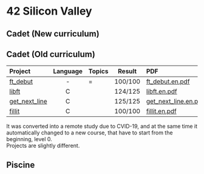 # 42 Silicon Valley

## Cadet (New curriculum)

## Cadet (Old curriculum)

|Project|Language|Topics|Result|PDF|Status|
|:--|:--:|:--|:--:|:--|:--:|
|[ft_debut]|-|=|100/100|[ft_debut.en.pdf]|finish|
|[libft]|C||124/125|[libft.en.pdf]|finish|
|[get_next_line]|C||125/125|[get_next_line.en.pdf]|finish|
|[fillit]|C||100/100|[fillit.en.pdf]|finish|

[ft_debut]: https://github.com/lisy0123/42/tree/master/Cadet_old/ft_debut
[libft]: https://github.com/lisy0123/42/tree/master/Cadet_old/libft
[get_next_line]: https://github.com/lisy0123/42/tree/master/Cadet_old/get_next_line
[fillit]: https://github.com/lisy0123/42/tree/master/Cadet_old/fillit

[ft_debut.en.pdf]: https://github.com/lisy0123/42/blob/master/Cadet_old/PDF/ft_debut.en.pdf
[libft.en.pdf]: https://github.com/lisy0123/42/blob/master/Cadet_old/PDF/libft.en.pdf
[get_next_line.en.pdf]: https://github.com/lisy0123/42/blob/master/Cadet_old/PDF/get_next_line.en.pdf
[fillit.en.pdf]: https://github.com/lisy0123/42/blob/master/Cadet_old/PDF/fillit.en.pdf

It was converted into a remote study due to CVID-19, and at the same time it automatically changed to a new course, that have to start from the beginning, level 0.   
Projects are slightly different.   

## Piscine

<!--stackedit_data:
eyJoaXN0b3J5IjpbLTMxNzgwMTY5OV19
-->